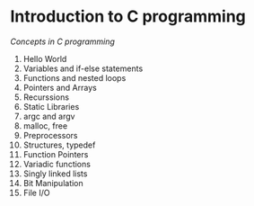 # Introduction to C programming

*Concepts in C programming*

1. Hello World
2. Variables and if-else statements
3. Functions and nested loops
4. Pointers and Arrays
5. Recurssions
6. Static Libraries
7. argc and argv
8. malloc, free
9. Preprocessors
10. Structures, typedef
11. Function Pointers
12. Variadic functions
13. Singly linked lists
14. Bit Manipulation
15. File I/O
